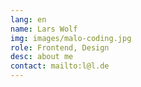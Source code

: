 ```yaml
---
lang: en
name: Lars Wolf
img: images/malo-coding.jpg
role: Frontend, Design
desc: about me
contact: mailto:l@l.de
---
```

